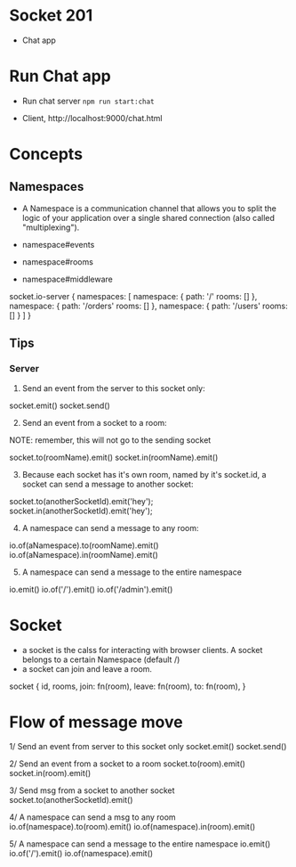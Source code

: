# Socket 201
- Chat app

# Run Chat app
- Run chat server
    `npm run start:chat`

- Client, http://localhost:9000/chat.html

# Concepts

## Namespaces
- A Namespace is a communication channel that allows you to split the logic of your application over a single shared connection (also called "multiplexing").

- namespace#events
- namespace#rooms
- namespace#middleware

socket.io-server {
    namespaces: [
        namespace: {
            path: '/'
            rooms: []
        },
        namespace: {
            path: '/orders'
            rooms: []
        },
        namespace: {
            path: '/users'
            rooms: []
        }
    ]
}

## Tips
### Server
1. Send an event from the server to this socket only:

socket.emit()
socket.send()


2. Send an event from a socket to a room:

NOTE: remember, this will not go to the sending socket

socket.to(roomName).emit()
socket.in(roomName).emit()


3. Because each socket has it's own room, named by it's socket.id, a socket can send a message to another socket:

socket.to(anotherSocketId).emit('hey');
socket.in(anotherSocketId).emit('hey');


4. A namespace can send a message to any room:

io.of(aNamespace).to(roomName).emit()
io.of(aNamespace).in(roomName).emit()


5. A namespace can send a message to the entire namespace

io.emit()
io.of('/').emit()
io.of('/admin').emit()

# Socket
- a socket is the calss for interacting with browser clients. A socket belongs to a certain Namespace (default /)
- a socket can join and leave a room.

socket {
    id,
    rooms,
    join: fn(room),
    leave: fn(room),
    to: fn(room),
}

# Flow of message move
1/ Send an event from server to this socket only
socket.emit()
socket.send()

2/ Send an event from a socket to a room
socket.to(room).emit()
socket.in(room).emit()

3/ Send msg from a socket to another socket
socket.to(anotherSocketId).emit()

4/ A namespace can send a msg to any room
io.of(namespace).to(room).emit()
io.of(namespace).in(room).emit()

5/ A namespace can send a message to the entire namespace
io.emit()
io.of('/').emit()
io.of(namespace).emit()